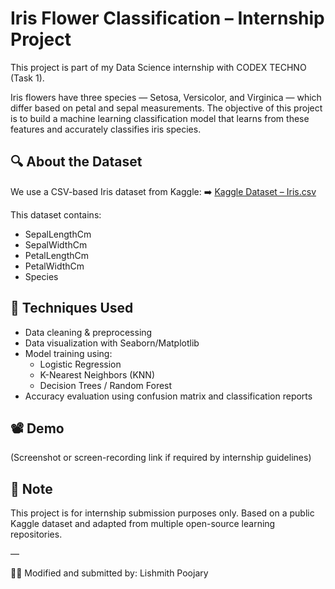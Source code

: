 # Iris Flower Classification – Internship Project

This project is part of my Data Science internship with CODEX TECHNO (Task 1).

Iris flowers have three species — Setosa, Versicolor, and Virginica — which differ based on petal and sepal measurements. The objective of this project is to build a machine learning classification model that learns from these features and accurately classifies iris species.

## 🔍 About the Dataset
We use a CSV-based Iris dataset from Kaggle:
➡️ [Kaggle Dataset – Iris.csv](https://www.kaggle.com/datasets/saurabh00007/iriscsv)

This dataset contains:
- SepalLengthCm
- SepalWidthCm
- PetalLengthCm
- PetalWidthCm
- Species

## 🧠 Techniques Used
- Data cleaning & preprocessing
- Data visualization with Seaborn/Matplotlib
- Model training using:
  - Logistic Regression
  - K-Nearest Neighbors (KNN)
  - Decision Trees / Random Forest
- Accuracy evaluation using confusion matrix and classification reports

## 📽️ Demo
(Screenshot or screen-recording link if required by internship guidelines)

## 📌 Note
This project is for internship submission purposes only. Based on a public Kaggle dataset and adapted from multiple open-source learning repositories.

—

🧑‍💻 Modified and submitted by: Lishmith Poojary

